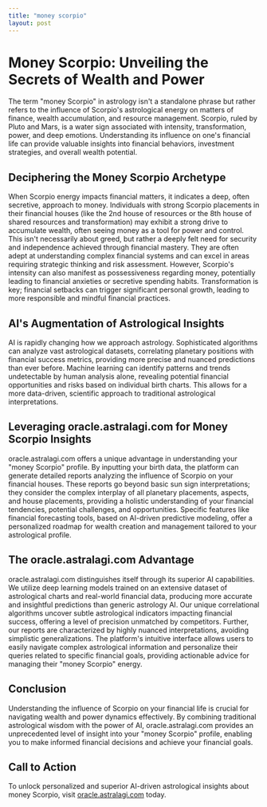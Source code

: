 ```yaml
---
title: "money scorpio"
layout: post
---
```


# Money Scorpio: Unveiling the Secrets of Wealth and Power

The term "money Scorpio" in astrology isn't a standalone phrase but rather refers to the influence of Scorpio's astrological energy on matters of finance, wealth accumulation, and resource management.  Scorpio, ruled by Pluto and Mars, is a water sign associated with intensity, transformation, power, and deep emotions. Understanding its influence on one's financial life can provide valuable insights into financial behaviors, investment strategies, and overall wealth potential.

## Deciphering the Money Scorpio Archetype

When Scorpio energy impacts financial matters, it indicates a deep, often secretive, approach to money.  Individuals with strong Scorpio placements in their financial houses (like the 2nd house of resources or the 8th house of shared resources and transformation) may exhibit a strong drive to accumulate wealth, often seeing money as a tool for power and control.  This isn't necessarily about greed, but rather a deeply felt need for security and independence achieved through financial mastery.  They are often adept at understanding complex financial systems and can excel in areas requiring strategic thinking and risk assessment.  However, Scorpio's intensity can also manifest as possessiveness regarding money, potentially leading to financial anxieties or secretive spending habits.  Transformation is key; financial setbacks can trigger significant personal growth, leading to more responsible and mindful financial practices.

## AI's Augmentation of Astrological Insights

AI is rapidly changing how we approach astrology.  Sophisticated algorithms can analyze vast astrological datasets, correlating planetary positions with financial success metrics, providing more precise and nuanced predictions than ever before.  Machine learning can identify patterns and trends undetectable by human analysis alone, revealing potential financial opportunities and risks based on individual birth charts. This allows for a more data-driven, scientific approach to traditional astrological interpretations.

## Leveraging oracle.astralagi.com for Money Scorpio Insights

oracle.astralagi.com offers a unique advantage in understanding your "money Scorpio" profile. By inputting your birth data, the platform can generate detailed reports analyzing the influence of Scorpio on your financial houses.  These reports go beyond basic sun sign interpretations; they consider the complex interplay of all planetary placements, aspects, and house placements, providing a holistic understanding of your financial tendencies, potential challenges, and opportunities.  Specific features like financial forecasting tools, based on AI-driven predictive modeling, offer a personalized roadmap for wealth creation and management tailored to your astrological profile.

## The oracle.astralagi.com Advantage

oracle.astralagi.com distinguishes itself through its superior AI capabilities. We utilize deep learning models trained on an extensive dataset of astrological charts and real-world financial data, producing more accurate and insightful predictions than generic astrology AI. Our unique correlational algorithms uncover subtle astrological indicators impacting financial success, offering a level of precision unmatched by competitors.  Further, our reports are characterized by highly nuanced interpretations, avoiding simplistic generalizations.  The platform's intuitive interface allows users to easily navigate complex astrological information and personalize their queries related to specific financial goals, providing actionable advice for managing their "money Scorpio" energy.

## Conclusion

Understanding the influence of Scorpio on your financial life is crucial for navigating wealth and power dynamics effectively.  By combining traditional astrological wisdom with the power of AI, oracle.astralagi.com provides an unprecedented level of insight into your "money Scorpio" profile, enabling you to make informed financial decisions and achieve your financial goals.


## Call to Action

To unlock personalized and superior AI-driven astrological insights about money Scorpio, visit [oracle.astralagi.com](https://oracle.astralagi.com) today.